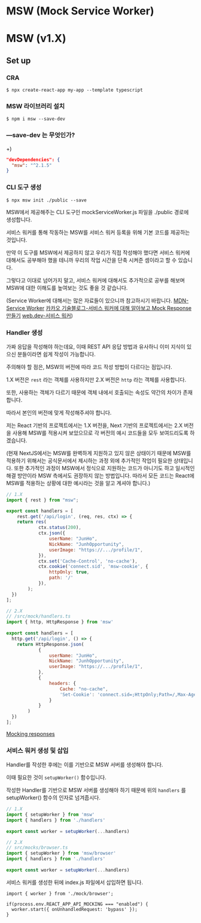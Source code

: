 # MSW (Mock Service Worker)

# MSW (v1.X)

## Set up

### CRA

`$ npx create-react-app my-app --template typescript`

### MSW 라이브러리 설치

`$ npm i msw --save-dev`

### —save-dev 는 무엇인가?

+)

```json
"devDependencies": {
  "msw": "^2.1.5"
}
```

### CLI 도구 생성

`$ npx msw init ./public --save`

MSW에서 제공해주는 CLI 도구인 mockServiceWorker.js 파일을 ./public 경로에 생성합니다.

서비스 워커를 통해 작동하는 MSW를 서비스 워커 등록을 위해 기본 코드를 제공하는 것입니다.

만약 이 도구를 MSW에서 제공하지 않고 우리가 직접 작성해야 했다면 서비스 워커에 대해서도 공부해야 했을 테니까 우리의 작업 시간을 단축 시켜준 셈이라고 할 수 있습니다.

그렇다고 이대로 넘어가지 말고, 서비스 워커에 대해서도 추가적으로 공부를 해보며 MSW에 대한 이해도를 높여보는 것도 좋을 것 같습니다.

(Service Worker에 대해서는 많은 자료들이 있으니까 참고하시기 바랍니다. [MDN-Service Worker](https://developer.mozilla.org/en-US/docs/Web/API/Service_Worker_API) [카카오 기술블로그-서비스 워커에 대해 알아보고 Mock Response 만들기](https://fe-developers.kakaoent.com/2022/221208-service-worker/) [web.dev-서비스 워커](https://web.dev/learn/pwa/service-workers?hl=ko))

### Handler 생성

가짜 응답을 작성해야 하는데요, 이때 REST API 응답 방법과 유사하니 이미 지식이 있으신 분들이라면 쉽게 작성이 가능합니다.

주의해야 할 점은, MSW의 버전에 따라 코드 작성 방법이 다르다는 점입니다.

1.X 버전은 `rest` 라는 객체를 사용하지만 2.X 버전은 `http` 라는 객체를 사용합니다.

또한, 사용하는 객체가 다르기 때문에 객체 내에서 호출되는 속성도 약간의 차이가 존재합니다.

따라서 본인의 버전에 맞게 작성해주셔야 합니다.

저는 React 기반의 프로젝트에서는 1.X 버전을, Next 기반의 프로젝트에서는 2.X 버전을 사용해 MSW를 적용시켜 보았으므로 각 버전의 예시 코드들을 모두 보여드리도록 하겠습니다.

(현재 NextJS에서는 MSW를 완벽하게 지원하고 있지 않은 상태이기 때문에 MSW를 적용하기 위해서는 공식문서에서 제시하는 과정 외에 추가적인 작업이 필요한 상태입니다. 또한 추가적인 과정이 MSW에서 정식으로 지원하는 코드가 아니기도 하고 일시적인 해결 방안이라 MSW 측에서도 권장하지 않는 방법입니다. 따라서 모든 코드는 React에 MSW를 적용하는 상황에 대한 예시라는 것을 알고 계셔야 합니다.)

```jsx
// 1.X
import { rest } from "msw";

export const handlers = [
	rest.get('/api/login', (req, res, ctx) => {
    return res(
			ctx.status(200), 
			ctx.json({
				userName: "JunHo",
				NickName: "JunhOpportunity",
				userImage: "https://.../profile/1",
			}),
			ctx.set('Cache-Control', 'no-cache'),
			ctx.cookie('connect.sid', 'msw-cookie', {
				httpOnly: true,
				path: '/'
			}),
		);
  })
];
```

```jsx
// 2.X
// /src/mock/handlers.ts
import { http, HttpResponse } from 'msw'
 
export const handlers = [
  http.get('/api/login', () => {
    return HttpResponse.json(
			{
				userName: "JunHo",
				NickName: "JunhOpportunity",
				userImage: "https://.../profile/1",
			},
			{
				headers: {
					Cache: "no-cache",
					'Set-Cookie': 'connect.sid=;HttpOnly;Path=/,Max-Age=0'
				}
			}
		)
  })
];
```

[Mocking responses](https://mswjs.io/docs/basics/mocking-responses)

### 서비스 워커 생성 및 삽입

Handler를 작성한 후에는 이를 기반으로 MSW 서버를 생성해야 합니다.

이때 필요한 것이 `setupWorker()` 함수입니다.

작성한 Handler를 기반으로 MSW 서버를 생성해야 하기 때문에 위의 `handlers` 를 setupWorker() 함수의 인자로 넘겨줍시다.

```jsx
// 1.X
import { setupWorker } from 'msw'
import { handlers } from './handlers'
 
export const worker = setupWorker(...handlers)
```

```jsx
// 2.X
// src/mocks/browser.ts
import { setupWorker } from 'msw/browser'
import { handlers } from './handlers'
 
export const worker = setupWorker(...handlers)
```

서비스 워커를 생성한 뒤에 index.js 파일에서 삽입하면 됩니다.

```tsx
import { worker } from './mock/browser';

if(process.env.REACT_APP_API_MOCKING === "enabled") {
  worker.start({ onUnhandledRequest: 'bypass' });
}
```
